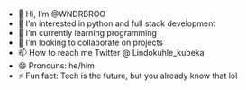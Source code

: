 - 👋 Hi, I’m @WNDRBROO
- 👀 I’m interested in python and full stack development 
- 🌱 I’m currently learning programming 
- 💞️ I’m looking to collaborate on projects 
- 📫 How to reach me Twitter @ Lindokuhle_kubeka
- 😄 Pronouns: he/him
- ⚡ Fun fact: Tech is the future, but you already know that lol

<!---
WNDRBROO/WNDRBROO is a ✨ special ✨ repository because its `README.md` (this file) appears on your GitHub profile.
You can click the Preview link to take a look at your changes.
--->
